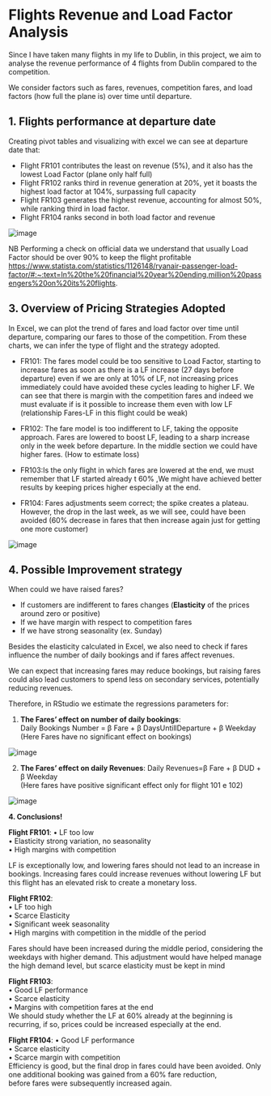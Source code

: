 # Flights Revenue and Load Factor Analysis
Since I have taken many flights in my life to Dublin, in this project, we aim to analyse the revenue performance of 4 flights from Dublin compared to the competition.

We consider factors such as fares, revenues, competition fares, and load factors (how full the plane is) over time until departure.




## 1. Flights performance at departure date  

Creating pivot tables and visualizing with excel we can see at departure date that:

- Flight FR101 contributes the least on revenue (5%), and it also has the lowest Load Factor (plane only half full) 
- Flight FR102 ranks third in revenue generation at 20%, yet it boasts the highest load factor at 104%, surpassing full capacity
- Flight FR103 generates the highest revenue, accounting for almost 50%, while ranking third in load factor.
- Flight FR104 ranks second in both load factor and revenue


![image](https://github.com/user-attachments/assets/13e78599-7354-4d31-858f-0310d10fc3d0)

NB Performing a check on official data we understand that usually Load Factor should be over 90% to keep the flight profitable
https://www.statista.com/statistics/1126148/ryanair-passenger-load-factor/#:~:text=In%20the%20financial%20year%20ending,million%20passengers%20on%20its%20flights.





## 3. Overview of Pricing Strategies Adopted
In Excel, we can plot the trend of fares and load factor over time until departure, comparing our fares to those of the competition.
From these charts, we can infer the type of flight and the strategy adopted.
- FR101: The fares model could be too sensitive to Load Factor, starting to increase fares as soon as there is a LF increase (27 days before departure) even if we are only at 10% of LF, not increasing prices immediately could have avoided these cycles leading to higher LF.
We can see that there is margin with the competition fares  and indeed we must evaluate if is it possible to increase them even with low LF (relationship Fares-LF in this flight could be  weak)

- FR102: The fare model is too indifferent to LF, taking the opposite approach. Fares are lowered to boost LF, leading to a sharp increase only in the week before departure. In the middle section we could have higher fares. (How to estimate loss)
 
- FR103:Is the only flight in which fares are lowered at the end, we must remember that LF started already t 60% ,We might have achieved better results by keeping prices higher especially at the end.
 
- FR104: Fares adjustments seem correct; the spike creates a plateau. However, the drop in the last week, as we will see, could have been avoided (60% decrease in fares that then increase again just for getting one more customer)


![image](https://github.com/user-attachments/assets/f0238318-f0cf-40ff-9c66-78fd3fba5901)


## 4. Possible Improvement strategy

When could we have raised fares? 
- If customers are indifferent to fares changes (**Elasticity** of the prices around zero or positive)
- If we have margin with respect to competition fares
- If we have strong seasonality (ex. Sunday)

Besides the elasticity calculated in Excel, we also need to check if fares influence the number of daily bookings and if fares affect revenues. 

We can expect that increasing fares may reduce bookings, but raising fares could also lead customers to spend less on secondary services, potentially reducing revenues. 

Therefore, in RStudio we estimate the regressions parameters for:   

1. **The Fares’ effect on number of daily bookings**:     
  Daily Bookings Number = β Fare + β DaysUntillDeparture + β Weekday   
  (Here Fares have no significant effect on bookings) 

![image](https://github.com/user-attachments/assets/581d260f-3220-48d5-9833-24da7d9a27ac)

2. **The Fares’ effect on daily Revenues**:
 Daily Revenues=β Fare + β DUD + β Weekday    
 (Here fares have positive significant effect only for flight 101 e 102)
  
![image](https://github.com/user-attachments/assets/44be63f5-ee9e-4e90-bdaf-8fba211facc0)

**4. Conclusions!**

**Flight FR101**:
•	LF too low   
•	Elasticity strong variation, no seasonality   
•	High margins with competition    

LF is exceptionally low, and lowering fares should not lead to an increase in bookings. 
Increasing fares could increase revenues without lowering LF but this flight has an elevated risk to create a monetary loss.


**Flight FR102**:   
•	LF too high   
•	Scarce Elasticity   
•	Significant week seasonality   
•	High margins with competition in the middle of the period   

Fares should have been increased during the middle period, considering the weekdays with higher demand. 
This adjustment would have helped manage the high demand level, but scarce elasticity must be kept in mind   

      
**Flight FR103**:   
•	Good LF performance   
•	Scarce elasticity   
•	Margins with competition fares  at the end   
We should study whether the LF at 60% already at the beginning is recurring, if so, prices could be increased especially at the end. 


**Flight FR104**:
• Good LF performance   
• Scarce elasticity   
• Scarce margin with competition   
Efficiency is good, but the final drop in fares could have been avoided. Only one additional booking was gained from a 60% fare reduction,     
before fares were subsequently increased again. 



